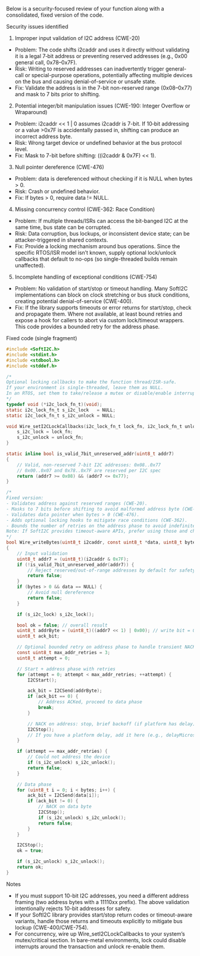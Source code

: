 Below is a security-focused review of your function along with a consolidated, fixed version of the code.

Security issues identified

1) Improper input validation of I2C address (CWE-20)
- Problem: The code shifts i2caddr and uses it directly without validating it is a legal 7‑bit address or preventing reserved addresses (e.g., 0x00 general call, 0x78–0x7F).
- Risk: Writing to reserved addresses can inadvertently trigger general-call or special-purpose operations, potentially affecting multiple devices on the bus and causing denial-of-service or unsafe state.
- Fix: Validate the address is in the 7-bit non-reserved range (0x08–0x77) and mask to 7 bits prior to shifting.

2) Potential integer/bit manipulation issues (CWE-190: Integer Overflow or Wraparound)
- Problem: i2caddr << 1 | 0 assumes i2caddr is 7-bit. If 10‑bit addressing or a value >0x7F is accidentally passed in, shifting can produce an incorrect address byte.
- Risk: Wrong target device or undefined behavior at the bus protocol level.
- Fix: Mask to 7-bit before shifting: ((i2caddr & 0x7F) << 1).

3) Null pointer dereference (CWE-476)
- Problem: data is dereferenced without checking if it is NULL when bytes > 0.
- Risk: Crash or undefined behavior.
- Fix: If bytes > 0, require data != NULL.

4) Missing concurrency control (CWE-362: Race Condition)
- Problem: If multiple threads/ISRs can access the bit-banged I2C at the same time, bus state can be corrupted.
- Risk: Data corruption, bus lockups, or inconsistent device state; can be attacker-triggered in shared contexts.
- Fix: Provide a locking mechanism around bus operations. Since the specific RTOS/ISR model isn’t known, supply optional lock/unlock callbacks that default to no-ops (so single-threaded builds remain unaffected).

5) Incomplete handling of exceptional conditions (CWE-754)
- Problem: No validation of start/stop or timeout handling. Many SoftI2C implementations can block on clock stretching or bus stuck conditions, creating potential denial-of-service (CWE-400).
- Fix: If the library supports timeouts or error returns for start/stop, check and propagate them. Where not available, at least bound retries and expose a hook for callers to abort via custom lock/timeout wrappers. This code provides a bounded retry for the address phase.

Fixed code (single fragment)

```c
#include <SoftI2C.h>
#include <stdint.h>
#include <stdbool.h>
#include <stddef.h>

/*
Optional locking callbacks to make the function thread/ISR-safe.
If your environment is single-threaded, leave them as NULL.
In an RTOS, set them to take/release a mutex or disable/enable interrupts.
*/
typedef void (*i2c_lock_fn_t)(void);
static i2c_lock_fn_t s_i2c_lock   = NULL;
static i2c_lock_fn_t s_i2c_unlock = NULL;

void Wire_setI2CLockCallbacks(i2c_lock_fn_t lock_fn, i2c_lock_fn_t unlock_fn) {
    s_i2c_lock = lock_fn;
    s_i2c_unlock = unlock_fn;
}

static inline bool is_valid_7bit_unreserved_addr(uint8_t addr7)
{
    // Valid, non-reserved 7-bit I2C addresses: 0x08..0x77
    // 0x00..0x07 and 0x78..0x7F are reserved per I2C spec
    return (addr7 >= 0x08) && (addr7 <= 0x77);
}

/*
Fixed version:
- Validates address against reserved ranges (CWE-20).
- Masks to 7 bits before shifting to avoid malformed address byte (CWE-190).
- Validates data pointer when bytes > 0 (CWE-476).
- Adds optional locking hooks to mitigate race conditions (CWE-362).
- Bounds the number of retries on the address phase to avoid indefinite blocking if the device NACKs (helps mitigate CWE-400 in some cases).
Note: If SoftI2C provides timeout-aware APIs, prefer using those and check their return values.
*/
bool Wire_writeBytes(uint8_t i2caddr, const uint8_t *data, uint8_t bytes)
{
    // Input validation
    uint8_t addr7 = (uint8_t)(i2caddr & 0x7F);
    if (!is_valid_7bit_unreserved_addr(addr7)) {
        // Reject reserved/out-of-range addresses by default for safety.
        return false;
    }
    if (bytes > 0 && data == NULL) {
        // Avoid null dereference
        return false;
    }

    if (s_i2c_lock) s_i2c_lock();

    bool ok = false; // overall result
    uint8_t addrByte = (uint8_t)((addr7 << 1) | 0x00); // write bit = 0
    uint8_t ack_bit;

    // Optional bounded retry on address phase to handle transient NACKs
    const uint8_t max_addr_retries = 3;
    uint8_t attempt = 0;

    // Start + address phase with retries
    for (attempt = 0; attempt < max_addr_retries; ++attempt) {
        I2CStart();

        ack_bit = I2CSend(addrByte);
        if (ack_bit == 0) {
            // Address ACKed, proceed to data phase
            break;
        }

        // NACK on address: stop, brief backoff (if platform has delay), retry
        I2CStop();
        // If you have a platform delay, add it here (e.g., delayMicroseconds(50))
    }

    if (attempt == max_addr_retries) {
        // Could not address the device
        if (s_i2c_unlock) s_i2c_unlock();
        return false;
    }

    // Data phase
    for (uint8_t i = 0; i < bytes; i++) {
        ack_bit = I2CSend(data[i]);
        if (ack_bit != 0) {
            // NACK on data byte
            I2CStop();
            if (s_i2c_unlock) s_i2c_unlock();
            return false;
        }
    }

    I2CStop();
    ok = true;

    if (s_i2c_unlock) s_i2c_unlock();
    return ok;
}
```

Notes
- If you must support 10-bit I2C addresses, you need a different address framing (two address bytes with a 11110xx prefix). The above validation intentionally rejects 10-bit addresses for safety.
- If your SoftI2C library provides start/stop return codes or timeout-aware variants, handle those returns and timeouts explicitly to mitigate bus lockup (CWE-400/CWE-754).
- For concurrency, wire up Wire_setI2CLockCallbacks to your system’s mutex/critical section. In bare-metal environments, lock could disable interrupts around the transaction and unlock re-enable them.